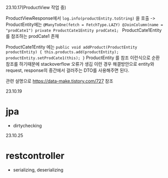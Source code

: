 23.10.17(ProductView 작업 중)

ProductViewResponse에서 `log.info(productEntity.toString)` 을 호출 -> ProductEntity에는 
`
    @ManyToOne(fetch = FetchType.LAZY)
    @JoinColumn(name = "prodCate1")
    private ProductCate1Entity prodCate1; 
`
ProductCate1Entity를 참조하는 prodCate1 존재

ProductCate1Entity 에는
`
    public void addProduct(ProductEntity productEntity) {
        this.products.add(productEntity);
        productEntity.setProdCate1(this);
    }
`
ProductEntity 를 참조
이런식으로 순환 참조를 하기때문에 stackoverflow 오류가 생김
이런 경우 해결방안으로 entity와 request, response의 중간에서 걸러주는 DTO를 사용해주면 된다.

관련 설명으로 https://data-make.tistory.com/727 참조


23.10.19
# jpa
- dirtychecking

23.10.25
# restcontroller
- serializing, deserializing